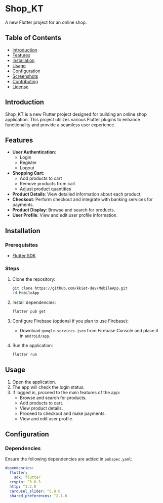 # Shop_KT

A new Flutter project for an online shop.

## Table of Contents
- [Introduction](#introduction)
- [Features](#features)
- [Installation](#installation)
- [Usage](#usage)
- [Configuration](#configuration)
- [Screenshots](#screenshots)
- [Contributing](#contributing)
- [License](#license)

## Introduction
Shop_KT is a new Flutter project designed for building an online shop application. This project utilizes various Flutter plugins to enhance functionality and provide a seamless user experience.

## Features
- **User Authentication**: 
  - Login
  - Register
  - Logout
- **Shopping Cart**: 
  - Add products to cart
  - Remove products from cart
  - Adjust product quantities
- **Product Details**: View detailed information about each product.
- **Checkout**: Perform checkout and integrate with banking services for payments.
- **Product Display**: Browse and search for products.
- **User Profile**: View and edit user profile information.

## Installation

### Prerequisites
- [Flutter SDK](https://flutter.dev/docs/get-started/install)

### Steps

1. Clone the repository:
    ```bash
    git clone https://github.com/kkiet-dev/MobileApp.git
    cd MobileApp
    ```

2. Install dependencies:
    ```bash
    flutter pub get
    ```

3. Configure Firebase (optional if you plan to use Firebase):
    - Download `google-services.json` from Firebase Console and place it in `android/app`.

4. Run the application:
    ```bash
    flutter run
    ```

## Usage

1. Open the application.
2. The app will check the login status.
3. If logged in, proceed to the main features of the app:
   - Browse and search for products.
   - Add products to cart.
   - View product details.
   - Proceed to checkout and make payments.
   - View and edit user profile.

## Configuration

### Dependencies

Ensure the following dependencies are added in `pubspec.yaml`:
```yaml
dependencies:
  flutter:
    sdk: flutter
  crypto: ^3.0.3
  http: ^1.2.0
  carousel_slider: ^5.0.0
  shared_preferences: ^2.1.0
